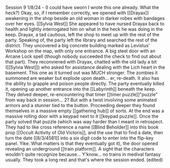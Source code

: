  Session 9 1/8/24 - (I could have sworn I wrote this one already. What the heck?) Okay, so, if I remember correctly, we opened with [[Drayax]] awakening in the shop beside an old woman in darker robes with bandages over her eyes. [[Sylvia West]] She appeared to have nursed Drayax back to health and lightly interrogated him on what in the heck he was doing in the keep. Drayax, a tad cautious, left the shop to meet up with the rest of the party. Speaking of, the party left the library and searched the rest of the district. They uncovered a big concrete building marked as Levistus' Workshop on the map, with only one entrance. A big steel door with an Arcane Lock spell (though nobody succeeded the check to find out about that part). They reconviened with Drayax, chatted with the old lady a bit ([[Sylvia West]]) who asked for assistance dealing with the Lich heart in the basement. This one as it turned out was MUCH stronger. The zombies it summoned are weaker but explode upon death... er, re-death. It also has the ability to grapple and poison people directly. The party eventually killed it, opening up another entrance into the [[Labyrinth]] beneath the keep. They delved deeper, re-encountering that timer [[timer puzzle]]"puzzle" from way back in session... 2? But with a twist involving some animated armors and a stunner tied to the button. Proceeding deeper they found themselves in a massive empty [[gathering hub]] of sorts. At the end was a massive rolling door with a keypad next to it [[keypad puzzle]]. Once the party solved that puzzle (which was way harder than I meant in retrospect. They had to like cross reference a name [[Blind Beholder]] into this book prop [[Occult Activity of Old Victoris]], and the use that to find a date, then turn the date [[8/3/4581]] into a six digit code to enter into the flip-key panel. Yike. What matters is that they eventually got it), the door opened revealing an underground [[train platform]]. A sight that the characters wouldn't quite recognize because... Y'know... no trains in medival fantasy usually. They took a long rest and that's where the session ended. (edited)
